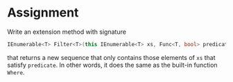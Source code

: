 # Assignment

Write an extension method with signature

```csharp
IEnumerable<T> Filter<T>(this IEnumerable<T> xs, Func<T, bool> predicate)
```

that returns a new sequence that only contains those elements of `xs` that satisfy `predicate`.
In other words, it does the same as the built-in function `Where`.

